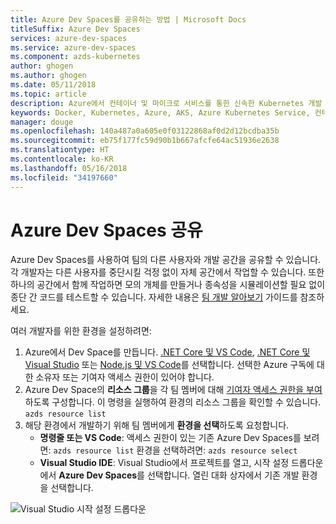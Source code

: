 ```yaml
---
title: Azure Dev Spaces를 공유하는 방법 | Microsoft Docs
titleSuffix: Azure Dev Spaces
services: azure-dev-spaces
ms.service: azure-dev-spaces
ms.component: azds-kubernetes
author: ghogen
ms.author: ghogen
ms.date: 05/11/2018
ms.topic: article
description: Azure에서 컨테이너 및 마이크로 서비스를 통한 신속한 Kubernetes 개발
keywords: Docker, Kubernetes, Azure, AKS, Azure Kubernetes Service, 컨테이너
manager: douge
ms.openlocfilehash: 140a487a0a605e0f03122868af0d2d12bcdba35b
ms.sourcegitcommit: eb75f177fc59d90b1b667afcfe64ac51936e2638
ms.translationtype: HT
ms.contentlocale: ko-KR
ms.lasthandoff: 05/16/2018
ms.locfileid: "34197660"
---
```

# <a name="share-azure-dev-spaces"></a>Azure Dev Spaces 공유

Azure Dev Spaces를 사용하여 팀의 다른 사용자와 개발 공간을 공유할 수 있습니다. 각 개발자는 다른 사용자를 중단시킬 걱정 없이 자체 공간에서 작업할 수 있습니다. 또한 하나의 공간에서 함께 작업하면 모의 개체를 만들거나 종속성을 시뮬레이션할 필요 없이 종단 간 코드를 테스트할 수 있습니다. 자세한 내용은 [팀 개발 알아보기](../get-started-nodejs.md#learn-about-team-development) 가이드를 참조하세요.

여러 개발자를 위한 환경을 설정하려면:
1. Azure에서 Dev Space를 만듭니다. [.NET Core 및 VS Code](../get-started-netcore.md), [.NET Core 및 Visual Studio](../get-started-netcore-visualstudio.md) 또는 [Node.js 및 VS Code](../get-started-nodejs.md)를 선택합니다. 선택한 Azure 구독에 대한 소유자 또는 기여자 액세스 권한이 있어야 합니다.
1. Azure Dev Space의 **리소스 그룹**을 각 팀 멤버에 대해 [기여자 액세스 권한을 부여](/azure/active-directory/role-based-access-control-configure)하도록 구성합니다. 이 명령을 실행하여 환경의 리소스 그룹을 확인할 수 있습니다. `azds resource list`
1. 해당 환경에서 개발하기 위해 팀 멤버에게 **환경을 선택**하도록 요청합니다.
     * **명령줄 또는 VS Code**: 액세스 권한이 있는 기존 Azure Dev Spaces를 보려면: `azds resource list` 환경을 선택하려면: `azds resource select`
     * **Visual Studio IDE**: Visual Studio에서 프로젝트를 열고, 시작 설정 드롭다운에서 **Azure Dev Spaces**를 선택합니다. 열린 대화 상자에서 기존 개발 환경을 선택합니다.

![Visual Studio 시작 설정 드롭다운](../media/get-started-netcore-visualstudio/LaunchSettings.png)
